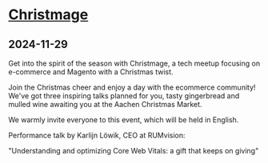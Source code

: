 # [Christmage](https://www.integer-net.com/magento-meetup-aachen)
      
## 2024-11-29
      
Get into the spirit of the season with Christmage, a tech meetup focusing on e-commerce and Magento with a Christmas twist.

Join the Christmas cheer and enjoy a day with the ecommerce community! We've got three inspiring talks planned for you, tasty gingerbread and mulled wine awaiting you at the Aachen Christmas Market.

We warmly invite everyone to this event, which will be held in English.

Performance talk by Karlijn Löwik, CEO at RUMvision:

"Understanding and optimizing Core Web Vitals: a gift that keeps on giving"
